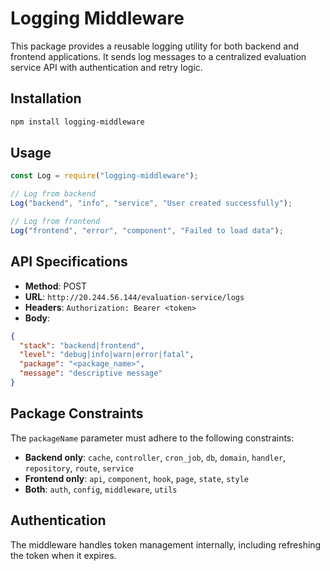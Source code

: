 # Logging Middleware

This package provides a reusable logging utility for both backend and frontend applications. It sends log messages to a centralized evaluation service API with authentication and retry logic.

## Installation

```bash
npm install logging-middleware
```

## Usage

```javascript
const Log = require("logging-middleware");

// Log from backend
Log("backend", "info", "service", "User created successfully");

// Log from frontend
Log("frontend", "error", "component", "Failed to load data");
```

## API Specifications

- **Method**: POST
- **URL**: `http://20.244.56.144/evaluation-service/logs`
- **Headers**: `Authorization: Bearer <token>`
- **Body**:

```json
{
  "stack": "backend|frontend",
  "level": "debug|info|warn|error|fatal",
  "package": "<package_name>",
  "message": "descriptive message"
}
```

## Package Constraints

The `packageName` parameter must adhere to the following constraints:

- **Backend only**: `cache`, `controller`, `cron_job`, `db`, `domain`, `handler`, `repository`, `route`, `service`
- **Frontend only**: `api`, `component`, `hook`, `page`, `state`, `style`
- **Both**: `auth`, `config`, `middleware`, `utils`

## Authentication

The middleware handles token management internally, including refreshing the token when it expires.
